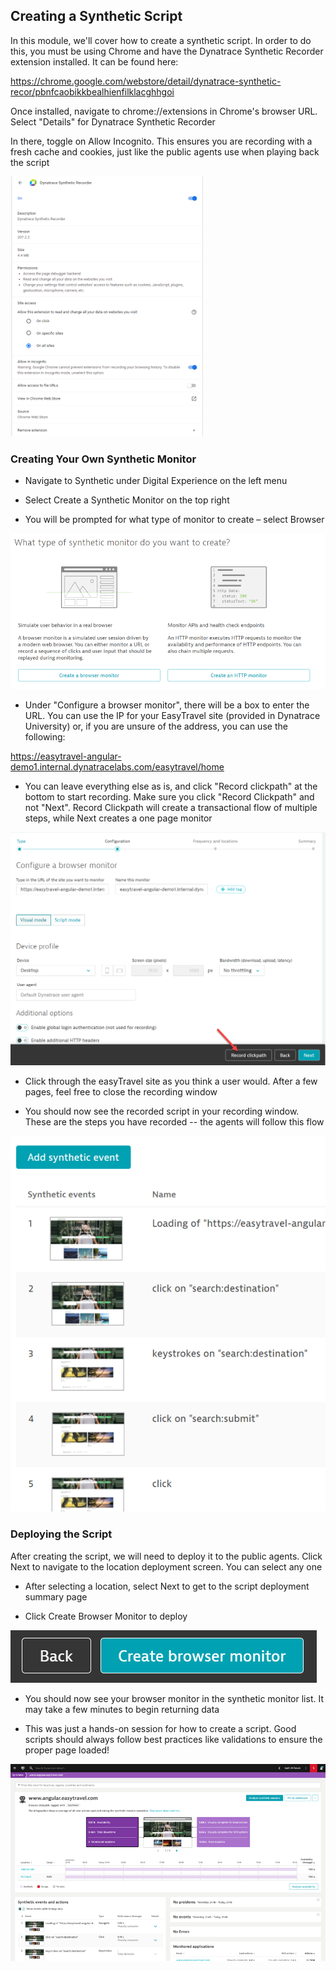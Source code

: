 ## Creating a Synthetic Script

In this module, we'll cover how to create a synthetic script. In order to do this, you must be using Chrome and have the Dynatrace Synthetic Recorder extension installed. It can be found here:

https://chrome.google.com/webstore/detail/dynatrace-synthetic-recor/pbnfcaobikkbealhienfilklacghhgoi

Once installed, navigate to chrome://extensions in Chrome's browser URL. Select "Details" for Dynatrace Synthetic Recorder

In there, toggle on Allow Incognito. This ensures you are recording with a fresh cache and cookies, just like the public agents use when playing back the script

![Synthetic_Incognito](../../assets/images/Synthetic_Incognito.png)


### Creating Your Own Synthetic Monitor

- Navigate to Synthetic under Digital Experience on the left menu

- Select Create a Synthetic Monitor on the top right

- You will be prompted for what type of monitor to create – select Browser

![Browser_Monitor](../../assets/images/Browser_Monitor.png)

- Under "Configure a browser monitor", there will be a box to enter the URL. You can use the IP for your EasyTravel site (provided in Dynatrace University) or, if you are unsure of the address, you can use the following:

https://easytravel-angular-demo1.internal.dynatracelabs.com/easytravel/home

- You can leave everything else as is, and click "Record clickpath" at the bottom to start recording. Make sure you click "Record Clickpath" and not "Next". Record Clickpath will create a transactional flow of multiple steps, while Next creates a one page monitor

![Browser_Monitor_Setup](../../assets/images/Browser_Monitor_Setup.png)

- Click through the easyTravel site as you think a user would. After a few pages, feel free to close the recording window

- You should now see the recorded script in your recording window. These are the steps you have recorded -- the agents will follow this flow

![Recorded_Monitor](../../assets/images/Recorded_Monitor.png)

### Deploying the Script

After creating the script, we will need to deploy it to the public agents. Click Next to navigate to the location deployment screen. You can select any one

- After selecting a location, select Next to get to the script deployment summary page

- Click Create Browser Monitor to deploy

![Create_Monitor](../../assets/images/Create_Monitor.png)

- You should now see your browser monitor in the synthetic monitor list. It may take a few minutes to begin returning data

- This was just a hands-on session for how to create a script. Good scripts should always follow best practices like validations to ensure the proper page loaded!

![Monitor_Created](../../assets/images/Monitor_Created.png)
